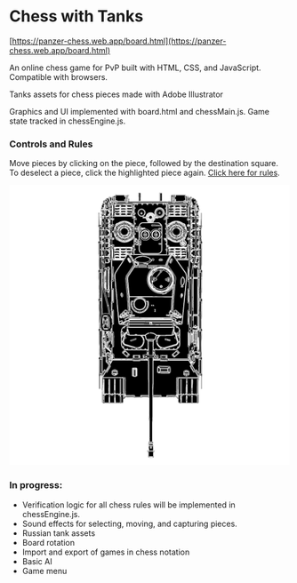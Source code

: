 # Chess with Tanks
[https://panzer-chess.web.app/board.html](https://panzer-chess.web.app/board.html)

An online chess game for PvP built with HTML, CSS, and JavaScript. Compatible with browsers.

Tanks assets for chess pieces made with Adobe Illustrator

Graphics and UI implemented with board.html and chessMain.js. Game state tracked in chessEngine.js. 

### Controls and Rules
Move pieces by clicking on the piece, followed by the destination square.
To deselect a piece, click the highlighted piece again. 
[Click here for rules](https://en.wikipedia.org/wiki/Rules_of_chess).

![tank](https://raw.githubusercontent.com/jeremyj-sun/chess-with-tanks/main/assets/bBG.svg)

### In progress:
- Verification logic for all chess rules will be implemented in chessEngine.js.
- Sound effects for selecting, moving, and capturing pieces.
- Russian tank assets
- Board rotation
- Import and export of games in chess notation 
- Basic AI
- Game menu